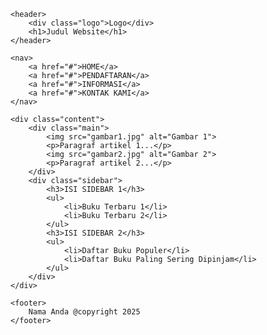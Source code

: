 <!DOCTYPE html>
<html lang="id">
<head>
    <meta charset="UTF-8">
    <title>Website Speaking</title>
    <style>
        body {
            font-family: Arial, sans-serif;
            width: 80%;
            margin: auto;
        }
        header {
            display: flex;
            align-items: center;
            justify-content: space-between;
            padding: 10px 0;
        }
        .logo {
            width: 100px;
            height: 100px;
            background-color: #ccc;
            text-align: center;
            line-height: 100px;
        }
        h1 {
            text-align: center;
        }
        nav {
            background-color: #f0f0f0;
            text-align: center;
            margin-top: 10px;
        }
        nav a {
            display: inline-block;
            padding: 10px 20px;
            text-decoration: none;
            color: #000;
        }
        .content {
            display: flex;
            margin-top: 20px;
        }
        .main {
            flex: 2;
            padding: 10px;
        }
        .main img {
            width: 100%;
            height: auto;
            margin-bottom: 10px;
        }
        .sidebar {
            flex: 1;
            padding: 10px;
            background-color: #f9f9f9;
        }
        footer {
            margin-top: 20px;
            text-align: center;
            font-size: 14px;
        }
    </style>
</head>
<body>

    <header>
        <div class="logo">Logo</div>
        <h1>Judul Website</h1>
    </header>

    <nav>
        <a href="#">HOME</a>
        <a href="#">PENDAFTARAN</a>
        <a href="#">INFORMASI</a>
        <a href="#">KONTAK KAMI</a>
    </nav>

    <div class="content">
        <div class="main">
            <img src="gambar1.jpg" alt="Gambar 1">
            <p>Paragraf artikel 1...</p>
            <img src="gambar2.jpg" alt="Gambar 2">
            <p>Paragraf artikel 2...</p>
        </div>
        <div class="sidebar">
            <h3>ISI SIDEBAR 1</h3>
            <ul>
                <li>Buku Terbaru 1</li>
                <li>Buku Terbaru 2</li>
            </ul>
            <h3>ISI SIDEBAR 2</h3>
            <ul>
                <li>Daftar Buku Populer</li>
                <li>Daftar Buku Paling Sering Dipinjam</li>
            </ul>
        </div>
    </div>

    <footer>
        Nama Anda @copyright 2025
    </footer>

</body>
</html>
